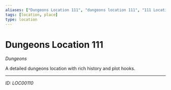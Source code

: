 ```yaml
---
aliases: ["Dungeons Location 111", "dungeons location 111", "111 Location Dungeons"]
tags: [location, place]
type: location
---
```


# Dungeons Location 111

*Dungeons*

A detailed dungeons location with rich history and plot hooks.

---
*ID: LOC00110*